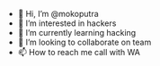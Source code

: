 - 👋 Hi, I’m @mokoputra
- 👀 I’m interested in hackers
- 🌱 I’m currently learning hacking
- 💞️ I’m looking to collaborate on team
- 📫 How to reach me call with WA

<!---
mokoputra/mokoputra is a ✨ special ✨ repository because its `README.md` (this file) appears on your GitHub profile.
You can click the Preview link to take a look at your changes.
--->
